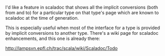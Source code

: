 I'd like a feature in scaladoc that shows all the implicit conversions (both from and to) for a particular type on that type's page which are known to scaladoc at the time of generation.

This is especially useful when most of the interface for a type is provided by implicit conversions to another type.
There's a wiki page for scaladoc enhancements, and this one is already there:

http://lampsvn.epfl.ch/trac/scala/wiki/Scaladoc/Todo


